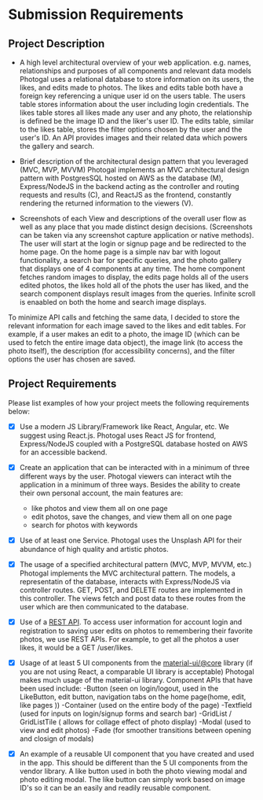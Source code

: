 # Submission Requirements
## Project Description
- A high level architectural overview of your web application. e.g. names, relationships and purposes of all components and relevant data models
Photogal uses a relational database to store information on its users, the likes, and edits made to photos. The likes and edits table both have a foreign key referencing a unique user id on the users table. The users table stores information about the user including login credentials. The likes table stores all likes made any user and any photo, the relationship is defined be the image ID and the liker's user ID. The edits table, similar to the likes table, stores the filter options chosen by the user and the user's ID. An API provides images and their related data which powers the gallery and search.

- Brief description of the architectural design pattern that you leveraged (MVC, MVP, MVVM)
Photogal implements an MVC architectural design pattern with PostgresSQL hosted on AWS as the database (M), Express/NodeJS in the backend acting as the controller and routing requests and results (C), and ReactJS as the frontend, constantly rendering the returned information to the viewers (V).

- Screenshots of each View and descriptions of the overall user flow as well as any place that you made distinct design decisions.  (Screenshots can be taken via any screenshot capture application or native methods).
The user will start at the login or signup page and be redirected to the home page. On the home page is a simple nav bar with logout functionality, a search bar for specific queries, and the photo gallery that displays one of 4 components at any time. The home component fetches random images to display, the edits page holds all of the users edited photos, the likes hold all of the phots the user has liked, and the search component displays result images from the queries. Infinite scroll is enaabled on both the home and search image displays.

To minimize API calls and fetching the same data, I decided to store the relevant information for each image saved to the likes and edit tables. For example, if a user makes an edit to a photo,
     the image ID (which can be used to fetch the entire image data object), 
     the image link (to access the photo itself), 
     the description (for accessibility concerns), 
     and the filter options the user has chosen are saved.

## Project Requirements
Please list examples of how your project meets the following requirements below:
- [x] Use a modern JS Library/Framework like React, Angular, etc. We suggest using React.js.
Photogal uses React JS for frontend, Express/NodeJS coupled with a PostgreSQL database hosted on AWS for an accessible backend.

- [x] Create an application that can be interacted with in a minimum of three different ways by the user.
Photogal viewers can interact wtih the application in a minimum of three ways. Besides the ability to create their own personal account, the main features are:
    - like photos and view them all on one page
    - edit photos, save the changes, and view them all on one page
    - search for photos with keywords

- [x] Use of at least one Service.
Photogal uses the Unsplash API for their abundance of high quality and artistic photos.

- [x] The usage of a specified architectural pattern (MVC, MVP, MVVM,  etc.)
Photogal implements the MVC architectural pattern. The models, a representatin of the database, interacts with Express/NodeJS via controller routes. GET, POST, and DELETE routes are implemented in this controller. The views fetch and post data to these routes from the user which are then communicated to the database.

- [x] Use of a [REST API](https://medium.com/@arteko/the-best-way-to-use-rest-apis-in-swift-95e10696c980).
To access user information for account login and registration to saving user edits on photos to remembering their favorite photos, we use REST APIs.
For example, to get all the photos a user likes, it would be a GET /user/likes.   

- [x] Usage of at least 5 UI components from the [material-ui/@core](https://material-ui.com/) library (if you are not using React, a comparable UI library is acceptable)
Photogal makes much usage of the material-ui library. Component APIs that have been used include:
    -Button (seen on login/logout, used in the LikeButton, edit button, navigation tabs on the home page(home, edit, like pages ))
    -Container (used on the entire body of the page)
    -Textfield (used for inputs on login/signup forms and search bar)
    -GridList / GridListTile ( allows for collage effect of photo display)
    -Modal (used to view and edit photos)
    -Fade (for smoother transitions between opening and closign of modals)

- [x] An example of a reusable UI component that you have created and used in the app. This should be different than the 5 UI components from the vendor library.
A like button used in both the photo viewing modal and photo editing modal. The like button can simply work based on image ID's so it can be an easily and readily reusable component.